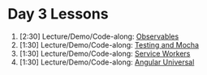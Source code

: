 # Day 3 Lessons

1. [2:30] Lecture/Demo/Code-along: [Observables](observables/README.md)
1. [1:30] Lecture/Demo/Code-along: [Testing and Mocha](03-mocha-and-tdd.md)
1. [1:30] Lecture/Demo/Code-along: [Service Workers](04-service-workers)
1. [1:30] Lecture/Demo/Code-along: [Angular Universal](06-angular-universal.md)
